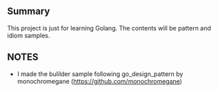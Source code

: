 ## Summary

This project is just for learning Golang. The contents will be pattern and idiom samples.

## NOTES

- I made the bulilder sample following go_design_pattern by monochromegane (https://github.com/monochromegane)

